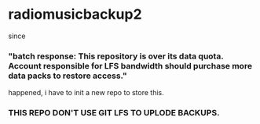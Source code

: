 # radiomusicbackup2

since 
### "batch response: This repository is over its data quota. Account responsible for LFS bandwidth should purchase more data packs to restore access."
happened, i have to init a new repo to store this.
### THIS REPO DON'T USE GIT LFS TO UPLODE BACKUPS.

